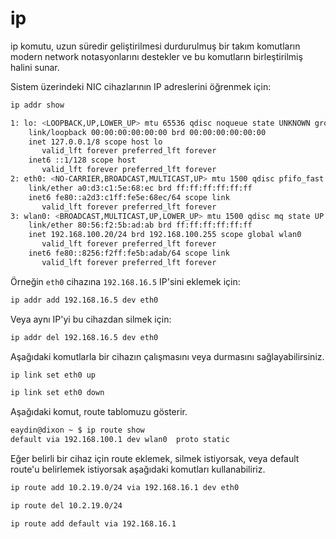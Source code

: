 # ip

ip komutu, uzun süredir geliştirilmesi durdurulmuş bir takım komutların modern network notasyonlarını destekler ve bu komutların birleştirilmiş halini sunar.

Sistem üzerindeki NIC cihazlarının IP adreslerini öğrenmek için:

```bash
ip addr show
```

```bash
1: lo: <LOOPBACK,UP,LOWER_UP> mtu 65536 qdisc noqueue state UNKNOWN group default 
    link/loopback 00:00:00:00:00:00 brd 00:00:00:00:00:00
    inet 127.0.0.1/8 scope host lo
       valid_lft forever preferred_lft forever
    inet6 ::1/128 scope host 
       valid_lft forever preferred_lft forever
2: eth0: <NO-CARRIER,BROADCAST,MULTICAST,UP> mtu 1500 qdisc pfifo_fast state DOWN group default qlen 1000
    link/ether a0:d3:c1:5e:68:ec brd ff:ff:ff:ff:ff:ff
    inet6 fe80::a2d3:c1ff:fe5e:68ec/64 scope link 
       valid_lft forever preferred_lft forever
3: wlan0: <BROADCAST,MULTICAST,UP,LOWER_UP> mtu 1500 qdisc mq state UP group default qlen 1000
    link/ether 80:56:f2:5b:ad:ab brd ff:ff:ff:ff:ff:ff
    inet 192.168.100.20/24 brd 192.168.100.255 scope global wlan0
       valid_lft forever preferred_lft forever
    inet6 fe80::8256:f2ff:fe5b:adab/64 scope link 
       valid_lft forever preferred_lft forever
```

Örneğin ```eth0``` cihazına ```192.168.16.5``` IP'sini eklemek için:

```bash
ip addr add 192.168.16.5 dev eth0
```

Veya aynı IP'yi bu cihazdan silmek için:

```bash
ip addr del 192.168.16.5 dev eth0
```

Aşağıdaki komutlarla bir cihazın çalışmasını veya durmasını sağlayabilirsiniz.

```bash
ip link set eth0 up
```

```bash
ip link set eth0 down
```

Aşağıdaki komut, route tablomuzu gösterir.

```bash
eaydin@dixon ~ $ ip route show
default via 192.168.100.1 dev wlan0  proto static 
```

Eğer belirli bir cihaz için route eklemek, silmek istiyorsak, veya default route'u belirlemek istiyorsak aşağıdaki komutları kullanabiliriz.


```bash
ip route add 10.2.19.0/24 via 192.168.16.1 dev eth0
```

```bash
ip route del 10.2.19.0/24
```


```bash
ip route add default via 192.168.16.1
```